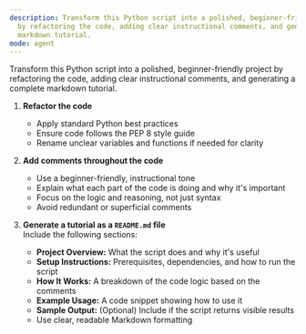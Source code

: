 ```yaml
---
description: Transform this Python script into a polished, beginner-friendly project
  by refactoring the code, adding clear instructional comments, and generating a complete
  markdown tutorial.
mode: agent
---
```

Transform this Python script into a polished, beginner-friendly project by refactoring the code, adding clear instructional comments, and generating a complete markdown tutorial.

1. **Refactor the code**  
   - Apply standard Python best practices  
   - Ensure code follows the PEP 8 style guide  
   - Rename unclear variables and functions if needed for clarity

1. **Add comments throughout the code**  
   - Use a beginner-friendly, instructional tone  
   - Explain what each part of the code is doing and why it's important  
   - Focus on the logic and reasoning, not just syntax  
   - Avoid redundant or superficial comments

1. **Generate a tutorial as a `README.md` file**  
   Include the following sections:
   - **Project Overview:** What the script does and why it's useful  
   - **Setup Instructions:** Prerequisites, dependencies, and how to run the script  
   - **How It Works:** A breakdown of the code logic based on the comments  
   - **Example Usage:** A code snippet showing how to use it  
   - **Sample Output:** (Optional) Include if the script returns visible results  
   - Use clear, readable Markdown formatting
